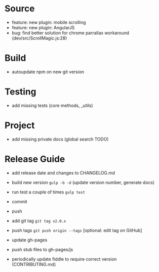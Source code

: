 # Source
 - feature: new plugin: mobile scrolling
 - feature: new plugin: AngularJS
 - bug: find better solution for chrome parrallax workaround (dev/src/ScrollMagic.js:28)

# Build
 - autoupdate npm on new git version

# Testing
 - add missing tests (core methods, _utils)

# Project
 - add missing private docs (global search TODO)

# Release Guide
- add release date and changes to CHANGELOG.md
- build new version `gulp -b -d` (update version number, generate docs)
- run test a couple of times `gulp test`
- commit
- push
- add git tag `git tag v2.0.x`
- push tags `git push origin --tags` [optional: edit tag on GitHub]

- update gh-pages
- push stub files to gh-pages/js

- periodically update fiddle to require correct version (CONTRIBUTING.md)
